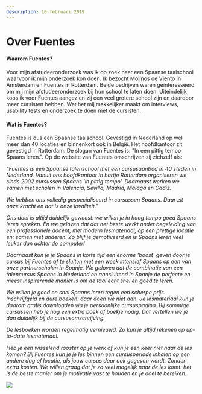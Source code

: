 ```yaml
---
description: 10 februari 2019
---
```


# Over Fuentes

#### Waarom Fuentes?

Voor mijn afstudeeronderzoek was ik op zoek naar een Spaanse taalschool waarvoor ik mijn onderzoek kon doen. Ik bezocht Molinos de Viento in Amsterdam en Fuentes in Rotterdam. Beide bedrijven waren geïnteresseerd om mij mijn afstudeeronderzoek bij hun school te laten doen. Uiteindelijk koos ik voor Fuentes aangezien zij een veel grotere school zijn en daardoor meer cursisten hebben. Wat het mij makkelijker maakt om interviews, usability tests en onderzoek te doen met de cursisten. 

#### Wat is Fuentes?

Fuentes is dus een Spaanse taalschool. Gevestigd in Nederland op wel meer dan 40 locaties en binnenkort ook in België. Het hoofdkantoor zit gevestigd in Rotterdam. De slogan van Fuentes is: "In een pittig tempo Spaans leren.". Op de website van Fuentes omschrijven zij zichzelf als: 

_"Fuentes is een Spaanse talenschool met een cursusaanbod in 40 steden in Nederland. Vanuit ons hoofdkantoor in hartje Rotterdam organiseren we sinds 2002 cursussen Spaans 'in pittig tempo'. Daarnaast werken we samen met scholen in Valencia, Sevilla, Madrid, Málaga en Cádiz._ 

_We hebben ons volledig gespecialiseerd in cursussen Spaans. Daar zit onze kracht en dat is onze kwaliteit."_

_Ons doel is altijd duidelijk geweest: we willen je in hoog tempo goed Spaans leren spreken. En we geloven dat dat het beste werkt onder begeleiding van een professionele docent, met modern lesmateriaal, op een prettige locatie en: samen met anderen. Zo blijf je gemotiveerd en is Spaans leren veel leuker dan achter de computer!_

_Daarnaast kun je je Spaans in korte tijd een enorme 'boost' geven door je cursus bij Fuentes af te sluiten met een week intensief Spaans op een van onze partnerscholen in Spanje. We geloven dat de combinatie van een talencursus Spaans in Nederland en aansluitend in Spanje de perfecte en meest inspirerende  manier is om de taal echt snel en goed te leren._ 

_We willen je goed en snel Spaans leren tegen een scherpe prijs. Inschrijfgeld en dure boeken: daar doen we niet aan. Je lesmateriaal kun je daarom gratis downloaden via je persoonlijke cursuspagina. Bij sommige cursussen heb je nog een extra boek of boekje nodig. Dat vertellen we je dan duidelijk bij de cursusomschrijving._

_De lesboeken worden regelmatig vernieuwd. Zo kun je altijd rekenen op up-to-date lesmateriaal._

_Heb je een wisselend rooster op je werk of kun je een keer niet naar de les komen? Bij Fuentes kun je je les binnen een cursusperiode inhalen op een andere dag of locatie, als jouw cursus daar ook gegeven wordt. Zonder extra kosten. We willen graag dat je zo veel mogelijk naar de les komt: het is de beste manier om je motivatie vast te houden en je doel te bereiken._

![](../.gitbook/assets/image.png)



####  

